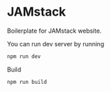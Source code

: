# JAMstack
Boilerplate for JAMstack website. 

You can run dev server by running
``` sh
npm run dev
```


Build
``` sh
npm run build
```

